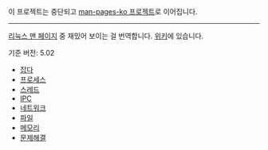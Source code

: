 이 프로젝트는 중단되고 [man-pages-ko 프로젝트](https://github.com/wariua/man-pages-ko)로 이어집니다.

----

[리눅스 맨 페이지](https://www.kernel.org/doc/man-pages/) 중 재밌어 보이는 걸 번역합니다. [위키](https://github.com/wariua/manpages-ko/wiki)에 있습니다.

기준 버전: 5.02

* [잡다](https://github.com/wariua/manpages-ko/wiki/Sect_Various)
* [프로세스](https://github.com/wariua/manpages-ko/wiki/Sect_Process)
* [스레드](https://github.com/wariua/manpages-ko/wiki/Sect_Thread)
* [IPC](https://github.com/wariua/manpages-ko/wiki/Sect_IPC)
* [네트워크](https://github.com/wariua/manpages-ko/wiki/Sect_Network)
* [파일](https://github.com/wariua/manpages-ko/wiki/Sect_File)
* [메모리](https://github.com/wariua/manpages-ko/wiki/Sect_Memory)
* [문제해결](https://github.com/wariua/manpages-ko/wiki/Sect_TroubleShooting)
